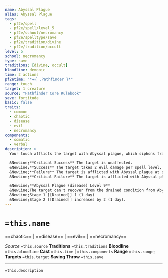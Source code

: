 ```yaml
---
name: Abyssal Plague
alias: Abyssal Plague
tags:
  - pf2e/spell
  - pf2e/spell/level_5
  - pf2e/school/necromancy
  - pf2e/spelltype/save
  - pf2e/tradition/divine
  - pf2e/tradition/occult
level: 5
school: necromancy
type: save
traditions: [divine, occult]
bloodline: demonic
time: 2 actions
pf2etime: "*⬺{ .Pathfinder }*"
range: touch
target: 1 creature
source: "Pathfinder Core Rulebook"
save: fortitude
basic: false
traits:
  - common
  - chaotic
  - disease
  - evil
  - necromancy
components:
  - somatic
  - verbal
description: >
  Your touch afflicts the target with Abyssal plague, which siphons fragments of their soul away to empower the Abyss. The effect is based on the target's Fortitude save.

  &NewLine;**Critical Success** The target is unaffected.
  &NewLine;**Success** The target takes 2 evil damage per spell level, and takes a -2 status penalty to saves against Abyssal plague for 1 day or until the target contracts it, whichever comes first.
  &NewLine;**Failure** The target is afflicted with Abyssal plague at stage 1.
  &NewLine;**Critical Failure** The target is afflicted with Abyssal plague at stage 2.

  &NewLine;**Abyssal Plague (disease) Level 9**
  &NewLine;The target can't recover from the drained condition from Abyssal plague until the disease is cured
  &NewLine;Stage 1 [[Drained]] 1 (1 day)
  &NewLine;Stage 2 [[Drained]] increases by 2 (1 day).
---
```

# `=this.name`
==chaotic== | ==disease== | ==evil== | ==necromancy==

*Source* `=this.source`
**Traditions** `=this.traditions`
**Bloodline** `=this.bloodline`
**Cast** `=this.time` | `=this.components`
**Range** `=this.range`; **Targets** `=this.target`
**Saving Throw** `=this.save`

***
`=this.description`